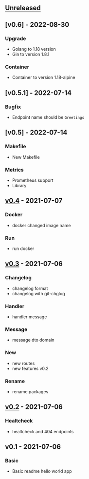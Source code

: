 <a name="unreleased"></a>
## [Unreleased]

<a name="v0.6"></a>
## [v0.6] - 2022-08-30
### Upgrade
- Golang to 1.18 version
- Gin to version 1.8.1
### Container
- Container to version 1.18-alpine


<a name="v0.5.1"></a>
## [v0.5.1] - 2022-07-14
### Bugfix
- Endpoint name should be ```Greetings```

<a name="v0.5"></a>
## [v0.5] - 2022-07-14
### Makefile
- New Makefile

### Metrics
- Prometheus support
- Library

<a name="v0.4"></a>
## [v0.4] - 2021-07-07
### Docker
- docker changed image name

### Run
- run docker


<a name="v0.3"></a>
## [v0.3] - 2021-07-06
### Changelog
- changelog format
- changelog with git-chglog

### Handler
- handler message

### Message
- message dto domain

### New
- new routes
- new features v0.2

### Rename
- rename packages


<a name="v0.2"></a>
## [v0.2] - 2021-07-06
### Healtcheck
- healtcheck and 404 endpoints


<a name="v0.1"></a>
## v0.1 - 2021-07-06
### Basic
- Basic readme hello world app


[Unreleased]: https://github.com/dbgjerez/golang-k8s-helm-helloworld/compare/v0.4...HEAD
[v0.4]: https://github.com/dbgjerez/golang-k8s-helm-helloworld/compare/v0.3...v0.4
[v0.3]: https://github.com/dbgjerez/golang-k8s-helm-helloworld/compare/v0.2...v0.3
[v0.2]: https://github.com/dbgjerez/golang-k8s-helm-helloworld/compare/v0.1...v0.2
